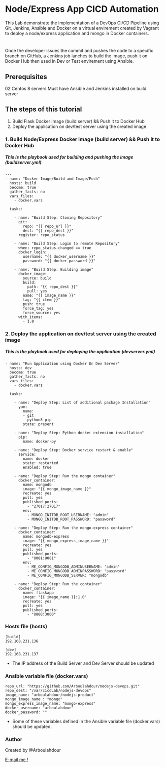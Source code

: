 # Node/Express App CICD Automation

This Lab demonstrate the implementation of a DevOps CI/CD Pipeline using Git, Jenkins, Ansible and Docker on a virtual envirement created by Vagrant to deploy a node/express application and mongo in Docker containers.
#

Once the developer issues the commit and pushes the code to a specific branch on GitHub, a Jenkins job lanches to build the image, push it on Docker Hub then used in Dev or Test envirement using Ansible. 

## Prerequisites
02 Centos 8 servers
Must have Ansible and Jenkins installed on build server 

## The steps of this tutorial

1. Build Flask Docker image (build server) && Push it to Docker Hub
2. Deploy the application on dev/test server using the created image

### 1. Build Node/Express Docker image (build server) && Push it to Docker Hub

##### This is the playbook used for building and pushing the image (buildserver.yml)
~~~
---
- name: "Docker Image/Build and Image/Push"
  hosts: build
  become: true
  gather_facts: no
  vars_files:
    - docker.vars

  tasks:

    - name: "Build Step: Cloning Repository"
      git:
        repo: "{{ repo_url }}"
        dest: "{{ repo_dest }}"
      register: repo_status

    - name: "Build Step: Login to remote Repository"
      when: repo_status.changed == true
      docker_login:
        username: "{{ docker_username }}"
        password: "{{ docker_password }}"

    - name: "Build Step: Building image"
      docker_image:
        source: build
        build:
          path: "{{ repo_dest }}"
          pull: yes
        name: "{{ image_name }}"
        tag: "{{ item }}"
        push: true
        force_tag: yes
        force_source: yes
      with_items:
        - 1.0
~~~

### 2. Deploy the application on dev/test server using the created image

##### This is the playbook used for deploying the application (devserver.yml)
~~~
- name: "Run Application using Docker On Dev Server"
  hosts: dev
  become: true
  gather_facts: no
  vars_files:
    - docker.vars

  tasks:

    - name: "Deploy Step: List of additional package Installation"
      yum:
        name:
        - git
        - python3-pip
        state: present

    - name: "Deploy Step: Python docker extension installation"
      pip:
        name: docker-py

    - name: "Deploy Step: Docker service restart & enable"
      service:
        name: docker
        state: restarted
        enabled: true
        
    - name: "Deploy Step: Run the mongo container"
      docker_container:
        name: mongodb
        image: "{{ mongo_image_name }}"
        recreate: yes
        pull: yes
        published_ports:
          - "27017:27017"
        env:
          - MONGO_INITDB_ROOT_USERNAME: "admin"
          - MONGO_INITDB_ROOT_PASSWORD: "password"
          
    - name: "Deploy Step: Run the mongo-express container"
      docker_container:
        name: mongodb-express
        image: "{{ mongo_express_image_name }}"
        recreate: yes
        pull: yes
        published_ports:
          - "8081:8081"
        env:
          - ME_CONFIG_MONGODB_ADMINUSERNAME: "admin"
          - ME_CONFIG_MONGODB_ADMINPASSWORD: "password"
          - ME_CONFIG_MONGODB_SERVER: "mongodb"

    - name: "Deploy Step: Run the container"
      docker_container:
        name: flaskapp
        image: "{{ image_name }}:1.0"
        recreate: yes
        pull: yes
        published_ports:
          - "8888:3000"
~~~

### Hosts file (hosts)
~~~
[build]
192.168.231.136

[dev]
192.168.231.137
~~~
- The IP address of the Build Server and Dev Server should be updated

### Ansible variable file (docker.vars)
~~~
repo_url: "https://github.com/Arboulahdour/nodejs-devops.git"
repo_dest: "/var/cicdLab/nodejs-devops"
image_name: "arboulahdour/nodejs-product"
mongo_image_name : "mongo"
mongo_express_image_name: "mongo-express"
docker_username: "arboulahdour"
docker_password: ""
~~~
- Some of these variables defined in the Ansible variable file (docker.vars) should be updated.

### Author
Created by @Arboulahdour

<a href="mailto:ar.boulahdour@outlook.com">E-mail me !</a>
